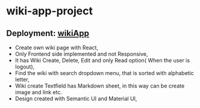 # wiki-app-project

## Deployment: [wikiApp](https://wiki-app.vercel.app/)


- Create own wiki page with React,
- Only Frontend side implemented and not Responsive,
- It has Wiki Create, Delete, Edit and only Read option( When the user is logout),
- Find the wiki with search dropdown menu, that is sorted with alphabetic letter,
- Wiki create Textfield has Markdown sheet, in this way can be create image and link etc. 
- Design created with Semantic UI and Material UI,
